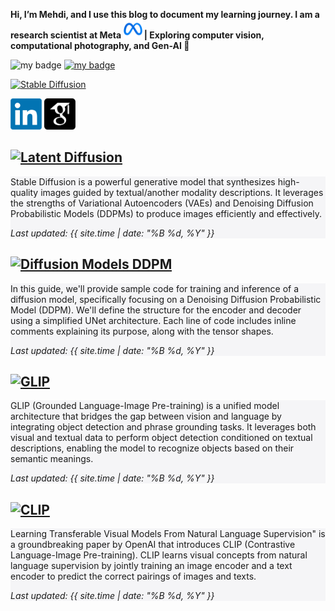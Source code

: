  
**Hi, I’m Mehdi, and I use this blog to document my learning journey. 
 I am a research scientist at Meta <img src="images/Meta.png"  width="30" height="30"> | Exploring computer vision, computational photography, and Gen-AI 🚀**

![my badge](https://badgen.net/badge/Mehdi_seyfi/red?icon=twitter)
[![my badge](https://badgen.net/badge/StableDiffusion/s/blue?icon=github)](posts/StableDiffusion.md)

[![Stable Diffusion](https://badgen.net/badge/icon/stable%20diffusion?icon=github&label)](posts/StableDiffusion.md)


[<img src="images/LinkedIn_logo_initials.png"  width="50" height="50">](https://www.linkedin.com/in/mehdi-seyfi-38189220/)   [<img src="images/googlescholar.png"  width="50" height="50">](https://scholar.google.ca/citations?user=6l0PmOEAAAAJ&hl=en)


## [![Latent Diffusion](https://img.shields.io/badge/Latent_Diffusion-grey?style=for-the-badge&logo=github)](posts/StableDiffusion.md)
<div style="background-color:rgba(200, 200, 210, 0.1470588); text-align:left; vertical-align: center; padding:10px 10;">
Stable Diffusion is a powerful generative model that synthesizes high-quality images guided by textual/another modality descriptions. It leverages the strengths of Variational Autoencoders (VAEs) and Denoising Diffusion Probabilistic Models (DDPMs) to produce images efficiently and effectively.

 
_Last updated: {{ site.time | date: "%B %d, %Y" }}_
</div>

## [![Diffusion Models DDPM](https://img.shields.io/badge/Diffusion_Models-grey?style=for-the-badge&logo=github)](posts/Diffusion.md)
<div style="background-color:rgba(200, 200, 210, 0.1470588); text-align:left; vertical-align: center; padding:10px 10;">
In this guide, we'll provide sample code for training and inference of a diffusion model, specifically focusing on a Denoising Diffusion Probabilistic Model (DDPM). We'll define the structure for the encoder and decoder using a simplified UNet architecture. Each line of code includes inline comments explaining its purpose, along with the tensor shapes.

 
_Last updated: {{ site.time | date: "%B %d, %Y" }}_
</div>

## [![GLIP](https://img.shields.io/badge/Grounded_Language_Image_Pre_training_(GLIP)-grey?style=for-the-badge&logo=github)](posts/GLIP.md)
<div style="background-color:rgba(200, 200, 210, 0.1470588); text-align:left; vertical-align: center; padding:10px 10;">
GLIP (Grounded Language-Image Pre-training) is a unified model architecture that bridges the gap between vision and language by integrating object detection and phrase grounding tasks. It leverages both visual and textual data to perform object detection conditioned on textual descriptions, enabling the model to recognize objects based on their semantic meanings.


_Last updated: {{ site.time | date: "%B %d, %Y" }}_
</div>

## [![CLIP](https://img.shields.io/badge/Learning_Transferable_Visual_Models_From_Natural_Language_Supervision_(CLIP)-grey?style=for-the-badge&logo=github)](posts/CLIP.md)
<div style="background-color:rgba(200, 200, 210, 0.1470588); text-align:left; vertical-align: center; padding:10px 10;">
Learning Transferable Visual Models From Natural Language Supervision" is a groundbreaking paper by OpenAI that introduces CLIP (Contrastive Language-Image Pre-training). CLIP learns visual concepts from natural language supervision by jointly training an image encoder and a text encoder to predict the correct pairings of images and texts.


_Last updated: {{ site.time | date: "%B %d, %Y" }}_
</div>




